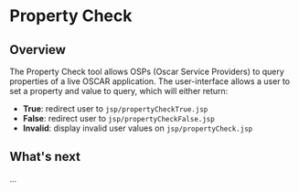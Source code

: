 # Property Check
## Overview
The Property Check tool allows OSPs (Oscar Service Providers) to query properties of a live OSCAR application. The user-interface allows a user to set a property and value to query, which will either return:
+ **True**: redirect user to `jsp/propertyCheckTrue.jsp`
+ **False**: redirect user to `jsp/propertyCheckFalse.jsp`
+ **Invalid**: display invalid user values on `jsp/propertyCheck.jsp`

## What's next
...
